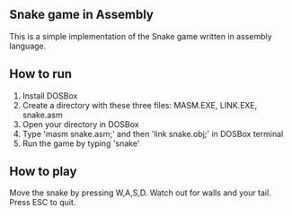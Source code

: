 ## Snake game in Assembly
This is a simple implementation of the Snake game written in assembly language.

## How to run
<ol>
    <li>Install DOSBox</li>
    <li>Create a directory with these three files: MASM.EXE, LINK.EXE, snake.asm</li>
    <li>Open your directory in DOSBox</li>
    <li>Type 'masm snake.asm;' and then 'link snake.obj;' in DOSBox terminal</li>
    <li>Run the game by typing 'snake'</li>
</ol>

## How to play
Move the snake by pressing W,A,S,D. Watch out for walls and your tail. Press ESC to quit.


